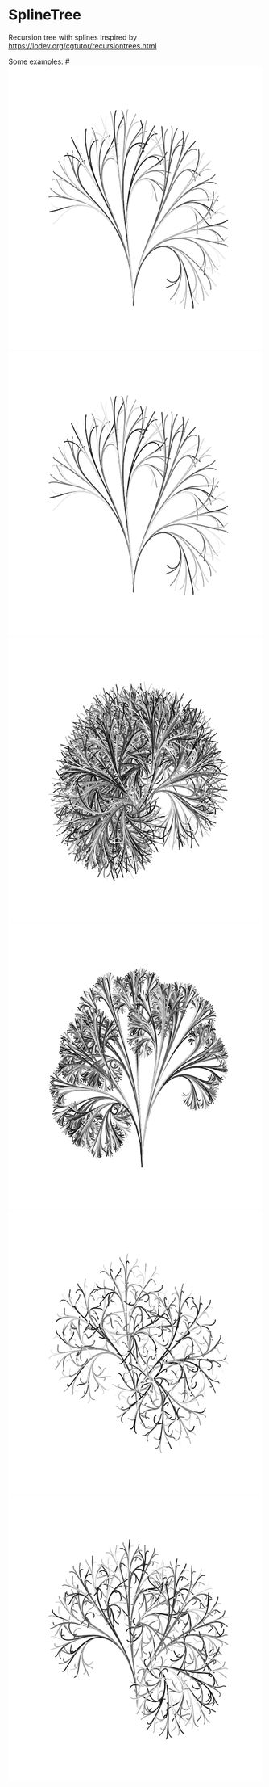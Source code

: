 # SplineTree
Recursion tree with splines 
Inspired by https://lodev.org/cgtutor/recursiontrees.html

Some examples:
#![Alt text](./RecursionTreeBezier_1537945841529.svg)
<img src="./RecursionTreeBezier_1537945841529.svg">
<img src="./RecursionTreeBezier_1537945901581.svg">
<img src="./RecursionTreeBezier_1537945926314.svg">
<img src="./RecursionTreeBezier_1562596985958.svg">
<img src="./RecursionTreeBezier_1562597020647.svg">
